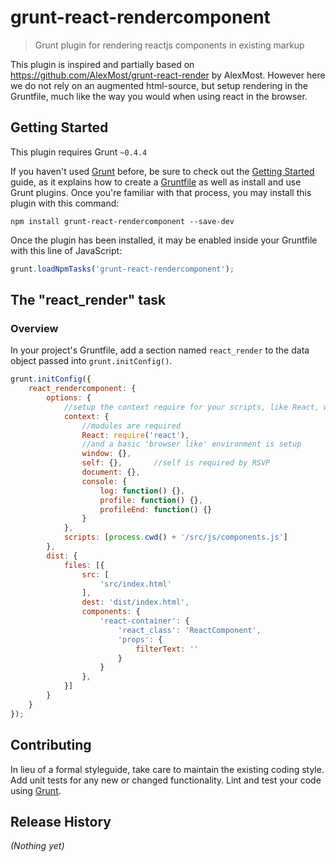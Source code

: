 # grunt-react-rendercomponent

> Grunt plugin for rendering reactjs components in existing markup

This plugin is inspired and partially based on https://github.com/AlexMost/grunt-react-render by AlexMost. However here we do not rely on an augmented html-source, but setup rendering in the Gruntfile, much like the way you would when using react in the browser.

## Getting Started
This plugin requires Grunt `~0.4.4`

If you haven't used [Grunt](http://gruntjs.com/) before, be sure to check out the [Getting Started](http://gruntjs.com/getting-started) guide, as it explains how to create a [Gruntfile](http://gruntjs.com/sample-gruntfile) as well as install and use Grunt plugins. Once you're familiar with that process, you may install this plugin with this command:

```shell
npm install grunt-react-rendercomponent --save-dev
```

Once the plugin has been installed, it may be enabled inside your Gruntfile with this line of JavaScript:

```js
grunt.loadNpmTasks('grunt-react-rendercomponent');
```

## The "react_render" task

### Overview
In your project's Gruntfile, add a section named `react_render` to the data object passed into `grunt.initConfig()`.

```js
grunt.initConfig({
	react_rendercomponent: {
		options: {
			//setup the context require for your scripts, like React, window, document, etc.
			context: {
				//modules are required
				React: require('react'),
				//and a basic 'browser like' environment is setup
				window: {}, 
				self: {},       //self is required by RSVP
				document: {}, 
				console: {
					log: function() {}, 
					profile: function() {}, 
					profileEnd: function() {}
				}
			},
			scripts: [process.cwd() + '/src/js/components.js']
		},
		dist: {
			files: [{
				src: [
					'src/index.html'
				],
				dest: 'dist/index.html',
				components: {
					'react-container': {
						'react_class': 'ReactComponent',
						'props': {
							filterText: ''
						}
					}
				},
			}]
		}
	}
});
```
## Contributing
In lieu of a formal styleguide, take care to maintain the existing coding style. Add unit tests for any new or changed functionality. Lint and test your code using [Grunt](http://gruntjs.com/).

## Release History
_(Nothing yet)_
